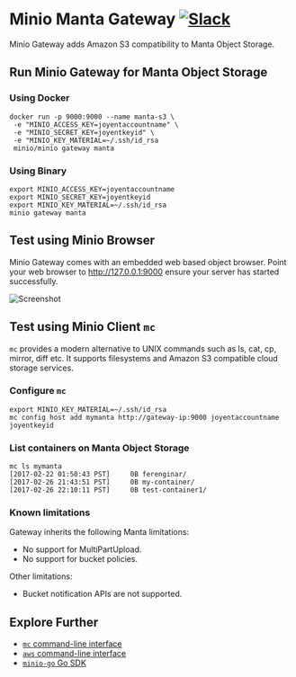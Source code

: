 # Minio Manta Gateway [![Slack](https://slack.minio.io/slack?type=svg)](https://slack.minio.io)
Minio Gateway adds Amazon S3 compatibility to Manta Object Storage.

## Run Minio Gateway for Manta Object Storage
### Using Docker
```
docker run -p 9000:9000 --name manta-s3 \
 -e "MINIO_ACCESS_KEY=joyentaccountname" \
 -e "MINIO_SECRET_KEY=joyentkeyid" \
 -e "MINIO_KEY_MATERIAL=~/.ssh/id_rsa
 minio/minio gateway manta
```

### Using Binary
```
export MINIO_ACCESS_KEY=joyentaccountname
export MINIO_SECRET_KEY=joyentkeyid
export MINIO_KEY_MATERIAL=~/.ssh/id_rsa
minio gateway manta
```
## Test using Minio Browser
Minio Gateway comes with an embedded web based object browser. Point your web browser to http://127.0.0.1:9000 ensure your server has started successfully.

![Screenshot](https://github.com/minio/minio/blob/master/docs/screenshots/minio-browser-gateway.png?raw=true)
## Test using Minio Client `mc`
`mc` provides a modern alternative to UNIX commands such as ls, cat, cp, mirror, diff etc. It supports filesystems and Amazon S3 compatible cloud storage services.

### Configure `mc`
```
export MINIO_KEY_MATERIAL=~/.ssh/id_rsa
mc config host add mymanta http://gateway-ip:9000 joyentaccountname joyentkeyid
```

### List containers on Manta Object Storage
```
mc ls mymanta
[2017-02-22 01:50:43 PST]     0B ferenginar/
[2017-02-26 21:43:51 PST]     0B my-container/
[2017-02-26 22:10:11 PST]     0B test-container1/
```

### Known limitations
Gateway inherits the following Manta limitations:

- No support for MultiPartUpload.
- No support for bucket policies.

Other limitations:

- Bucket notification APIs are not supported.

## Explore Further
- [`mc` command-line interface](https://docs.minio.io/docs/minio-client-quickstart-guide)
- [`aws` command-line interface](https://docs.minio.io/docs/aws-cli-with-minio)
- [`minio-go` Go SDK](https://docs.minio.io/docs/golang-client-quickstart-guide)
